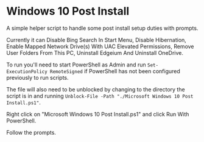 # Windows 10 Post Install
A simple helper script to handle some post install setup duties with prompts.

Currently it can Disable Bing Search In Start Menu, Disable Hibernation, Enable Mapped Network Drive(s) With UAC Elevated Permissions, Remove User Folders From This PC, Uninstall Edgeium And Uninstall OneDrive.

To run you'll need to start PowerShell as Admin and run ```Set-ExecutionPolicy RemoteSigned``` if PowerShell has not been configured previously to run scripts.

The file will also need to be unblocked by changing to the directory the script is in and running ```Unblock-File -Path "./Microsoft Windows 10 Post Install.ps1"```.

Right click on "Microsoft Windows 10 Post Install.ps1" and click Run With PowerShell.

Follow the prompts.
